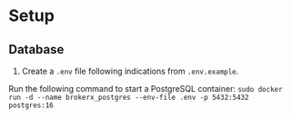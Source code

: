 # Setup

## Database

1. Create a `.env` file following indications from `.env.example`.

Run the following command to start a PostgreSQL container:
`sudo docker run -d --name brokerx_postgres --env-file .env -p 5432:5432 postgres:16`

